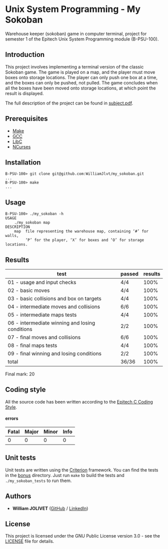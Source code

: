 # Unix System Programming - My Sokoban
Warehouse keeper (sokoban) game in computer terminal, project for semester 1 of the Epitech Unix System Programming module (B-PSU-100).

## Introduction
This project involves implementing a terminal version of the classic Sokoban game. The game is played on a map, and the player must move boxes onto storage locations. The player can only push one box at a time, and the boxes can only be pushed, not pulled. The game concludes when all the boxes have been moved onto storage locations, at which point the result is displayed.

The full description of the project can be found in [subject.pdf](pdf/B-PSU-100_my_sokoban.pdf).

## Prerequisites
 - [Make](https://www.gnu.org/software/make/)
 - [GCC](https://gcc.gnu.org/)
 - [LibC](https://www.gnu.org/software/libc/)
 - [NCurses](https://www.gnu.org/software/ncurses/)

## Installation
```
B-PSU-100> git clone git@github.com:WilliamJlvt/my_sokoban.git
...
B-PSU-100> make
...
```

## Usage
```
B-PSU-100> ./my_sokoban -h
USAGE
    ./my_sokoban map
DESCRIPTION
    map  file representing the warehouse map, containing ‘#’ for walls,
         ‘P’ for the player, ‘X’ for boxes and ‘O’ for storage locations.

```

## Results
| test                                            | passed | results |
|-------------------------------------------------|--------|---------|
| 01 - usage and input checks                     | 4/4    | 100%    |
| 02 - basic moves                                | 4/4    | 100%    |
| 03 - basic collisions and box on targets        | 4/4    | 100%    |
| 04 - intermediate moves and collisions          | 6/6    | 100%    |
| 05 - intermediate maps tests                    | 4/4    | 100%    |
| 06 - intermediate winning and losing conditions | 2/2    | 100%    |
| 07 - final moves and collisions                 | 6/6    | 100%    |
| 08 - final maps tests                           | 4/4    | 100%    |
| 09 - final winning and losing conditions        | 2/2    | 100%    |
| total                                           | 36/36  | 100%    |

Final mark: 20

## Coding style
All the source code has been written according to the [Epitech C Coding Style](https://williamjlvt.github.io/assets/coding_style/epitech_c_coding_style.pdf).
#### errors
| Fatal | Major  | Minor | Info |
|-------|--------|-------|------|
| 0     | 0      | 0     | 0    |

## Unit tests
Unit tests are written using the [Criterion](https://github.com/Snaipe/Criterion) framework.
You can find the tests in the [bonus](bonus) directory. Just run `make` to build the tests and `./my_sokoban_tests` to run them.

## Authors
* **William JOLIVET** ([GitHub](https://github.com/WilliamJlvt) / [LinkedIn](https://www.linkedin.com/in/william-jolivet-64951a24b/))

## License
This project is licensed under the GNU Public License version 3.0 - see the [LICENSE](LICENSE) file for details.

